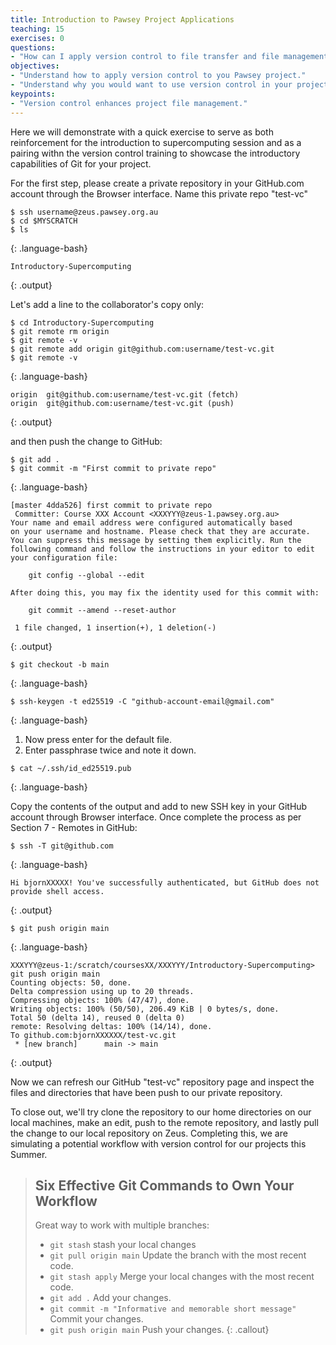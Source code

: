 ```yaml
---
title: Introduction to Pawsey Project Applications
teaching: 15
exercises: 0
questions:
- "How can I apply version control to file transfer and file management between my local and Pawsey systems?"
objectives:
- "Understand how to apply version control to you Pawsey project."
- "Understand why you would want to use version control in your project."
keypoints:
- "Version control enhances project file management."
---
```


Here we will demonstrate with a quick exercise to serve as both reinforcement for 
the introduction to supercomputing session and as a pairing withn the version control 
training to showcase the introductory capabilities of Git for your project.

For the first step, please create a private repository in your GitHub.com account through
the Browser interface. Name this private repo "test-vc"

~~~
$ ssh username@zeus.pawsey.org.au
$ cd $MYSCRATCH
$ ls
~~~
{: .language-bash}

~~~
Introductory-Supercomputing
~~~
{: .output}

Let's add a line to the collaborator's copy only:

~~~
$ cd Introductory-Supercomputing
$ git remote rm origin
$ git remote -v
$ git remote add origin git@github.com:username/test-vc.git
$ git remote -v
~~~
{: .language-bash}

~~~
origin	git@github.com:username/test-vc.git (fetch)
origin	git@github.com:username/test-vc.git (push)
~~~
{: .output}

and then push the change to GitHub:

~~~
$ git add .
$ git commit -m "First commit to private repo"
~~~
{: .language-bash}

~~~
[master 4dda526] first commit to private repo
 Committer: Course XXX Account <XXXYYY@zeus-1.pawsey.org.au>
Your name and email address were configured automatically based
on your username and hostname. Please check that they are accurate.
You can suppress this message by setting them explicitly. Run the
following command and follow the instructions in your editor to edit
your configuration file:

    git config --global --edit

After doing this, you may fix the identity used for this commit with:

    git commit --amend --reset-author

 1 file changed, 1 insertion(+), 1 deletion(-)
 ~~~
{: .output}

~~~
$ git checkout -b main
~~~
{: .language-bash}

~~~
$ ssh-keygen -t ed25519 -C "github-account-email@gmail.com"
~~~
{: .language-bash}

1. Now press enter for the default file.
2. Enter passphrase twice and note it down.

~~~
$ cat ~/.ssh/id_ed25519.pub
~~~
{: .language-bash}

Copy the contents of the output and add to new SSH key in your GitHub account
through Browser interface. Once complete the process as per Section 7 - Remotes
 in GitHub:

~~~
$ ssh -T git@github.com
~~~
{: .language-bash}

~~~
Hi bjornXXXXX! You've successfully authenticated, but GitHub does not provide shell access.

~~~
{: .output}

~~~
$ git push origin main
~~~
{: .language-bash}

~~~
XXXYYY@zeus-1:/scratch/coursesXX/XXXYYY/Introductory-Supercomputing> git push origin main
Counting objects: 50, done.
Delta compression using up to 20 threads.
Compressing objects: 100% (47/47), done.
Writing objects: 100% (50/50), 206.49 KiB | 0 bytes/s, done.
Total 50 (delta 14), reused 0 (delta 0)
remote: Resolving deltas: 100% (14/14), done.
To github.com:bjornXXXXXX/test-vc.git
 * [new branch]      main -> main
~~~
{: .output}

Now we can refresh our GitHub "test-vc" repository page and inspect the files and directories that
have been push to our private repository.

To close out, we'll try clone the repository to our home directories on our local machines,
make an edit, push to the remote repository, and lastly pull the change to our local repository
on Zeus. Completing this, we are simulating a potential workflow with version control for our
projects this Summer.

> ## Six Effective Git Commands to Own Your Workflow 
>
> Great way to work with multiple branches:
> * `git stash` stash your local changes
> * `git pull origin main` Update the branch with the most recent code.
> * `git stash apply` Merge your local changes with the most recent code.
> * `git add .` Add your changes.
> * `git commit -m "Informative and memorable short message"` Commit your changes.
> * `git push origin main` Push your changes.
{: .callout}

